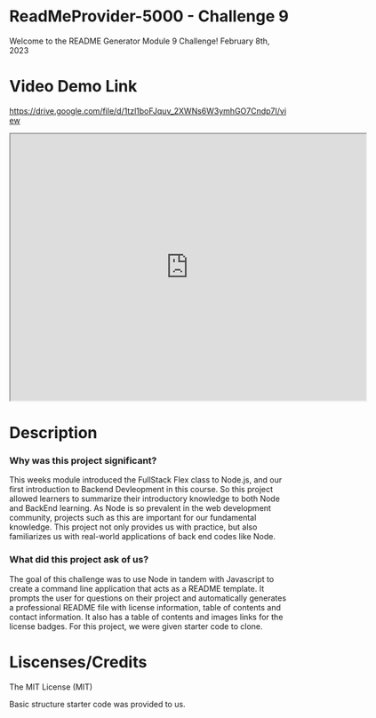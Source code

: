 
# ReadMeProvider-5000 - Challenge 9
Welcome to the README Generator Module 9 Challenge!
February 8th, 2023

# Video Demo Link

https://drive.google.com/file/d/1tzl1boFJquv_2XWNs6W3ymhGO7Cndp7I/view

<iframe src="https://drive.google.com/file/d/1tzl1boFJquv_2XWNs6W3ymhGO7Cndp7I/preview" width="640" height="480"></iframe>

# Description
### Why was this project significant?
This weeks module introduced the FullStack Flex class to Node.js, and our first introduction to Backend Devleopment in this course. So this project allowed learners to summarize their introductory knowledge to both Node and BackEnd learning. As Node is so prevalent in the web development community, projects such as this are important for our fundamental knowledge. This project not only provides us with practice, but also familiarizes us with real-world applications of back end codes like Node. 


### What did this project ask of us? 
The goal of this challenge was to use Node in tandem with Javascript to create a command line application that acts as a README template. It prompts the user for questions on their project and automatically generates a professional README file with license information, table of contents and contact information. It also has a table of contents and images links for the license badges. 
For this project, we were given starter code to clone. 



# Liscenses/Credits

The MIT License (MIT)

Basic structure starter code was provided to us.